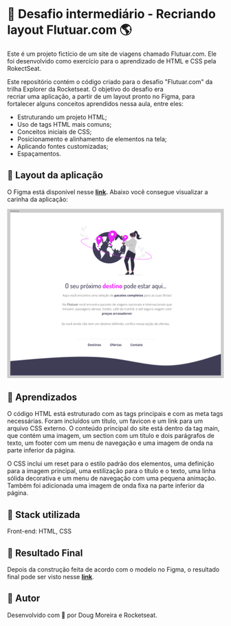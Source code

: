 # 🧩 Desafio intermediário - Recriando layout Flutuar.com 🌎

Este é um projeto fictício de um site de viagens chamado Flutuar.com. Ele foi desenvolvido como exercício para o aprendizado de HTML e CSS pela RokectSeat.

Este repositório contém o código criado para o desafio "Flutuar.com" da trilha Explorer da Rocketseat. O objetivo do desafio era recriar uma aplicação, a partir de um layout pronto no Figma, para fortalecer alguns conceitos aprendidos nessa aula, entre eles:

- Estruturando um projeto HTML;
- Uso de tags HTML mais comuns;
- Conceitos iniciais de CSS;
- Posicionamento e alinhamento de elementos na tela;
- Aplicando fontes customizadas;
- Espaçamentos.

## 🧩 Layout da aplicação

O Figma está disponível nesse **[link](https://www.figma.com/file/waisYRoNzeBgIxOyrz0b2R/Projeto01-Extra/duplicate).** Abaixo você consegue visualizar a carinha da aplicação:

![Layout](Images/Layout.png)

## 🧩 Aprendizados

O código HTML está estruturado com as tags principais e com as meta tags necessárias. Foram incluídos um título, um favicon e um link para um arquivo CSS externo. O conteúdo principal do site está dentro da tag main, que contém uma imagem, um section com um título e dois parágrafos de texto, um footer com um menu de navegação e uma imagem de onda na parte inferior da página.

O CSS inclui um reset para o estilo padrão dos elementos, uma definição para a imagem principal, uma estilização para o título e o texto, uma linha sólida decorativa e um menu de navegação com uma pequena animação. Também foi adicionada uma imagem de onda fixa na parte inferior da página.

## 🧩 Stack utilizada

Front-end: HTML, CSS

## 🧩 Resultado Final

Depois da construção feita de acordo com o modelo no Figma, o resultado final pode ser visto nesse **[link](https://d-henrique.github.io/Flutuar.com/)**.

## 🧩 Autor

Desenvolvido com 💜 por Doug Moreira e Rocketseat.
